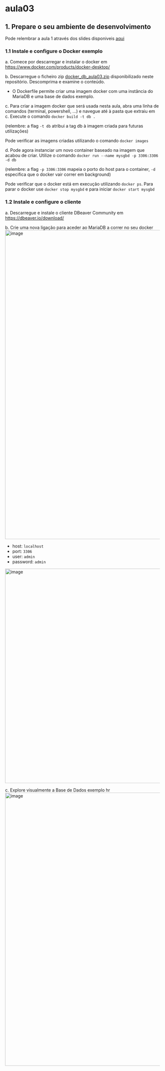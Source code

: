 # aula03

## 1. Prepare o seu ambiente de desenvolvimento

Pode relembrar a aula 1 através dos slides disponiveis [aqui](https://github.com/ULHT-BD/aula03/blob/main/Aula01%20-%20Apresentacao%20-%20BD%20-%20Docker.pdf)

### 1.1 Instale e configure o Docker exemplo
a. Comece por descarregar e instalar o docker em https://www.docker.com/products/docker-desktop/

b. Descarregue o ficheiro zip [docker_db_aula03.zip](https://github.com/ULHT-BD/aula03/blob/main/docker_db_aula03.zip) disponibilizado neste repositório. Descomprima e examine o conteúdo.
* O Dockerfile permite criar uma imagem docker com uma instância do MariaDB e uma base de dados exemplo.

c. Para criar a imagem docker que será usada nesta aula, abra uma linha de comandos (terminal, powershell, ...) e navegue até à pasta que extraiu em c. Execute o comando 
  ```docker build -t db .```
  
  (relembre: a flag ```-t db``` atribui a tag db à imagem criada para futuras utilizações)
  
  Pode verificar as imagens criadas utilizando o comando ```docker images```
  
d. Pode agora instanciar um novo container baseado na imagem que acabou de criar. Utilize o comando ```docker run --name mysgbd -p 3306:3306 -d db```
  
  (relembre: a flag ```-p 3306:3306``` mapeia o porto do host para o container, ```-d``` especifica que o docker vair correr em background)
  
  Pode verificar que o docker está em execução utilizando ```docker ps```. Para parar o docker use ```docker stop mysgbd``` e para iniciar ```docker start mysgbd```
  
  
### 1.2 Instale e configure o cliente
a. Descarregue e instale o cliente DBeaver Community em https://dbeaver.io/download/

b. Crie uma nova ligação para aceder ao MariaDB a correr no seu docker
<img width="1007" alt="image" src="https://user-images.githubusercontent.com/32137262/193685274-c7175ac4-881a-4b59-b019-273713ca8633.png">
* host: ```localhost```
* port: ```3306```
* user: ```admin```
* password: ```admin```

<img width="699" alt="image" src="https://user-images.githubusercontent.com/32137262/193685385-ecf08920-1726-4919-bc93-6569b8b9a127.png">

c. Explore visualmente a Base de Dados exemplo hr
<img width="890" alt="image" src="https://user-images.githubusercontent.com/32137262/193685718-b4bacf95-d66d-4b1d-9b13-848a1f8cf54e.png">


